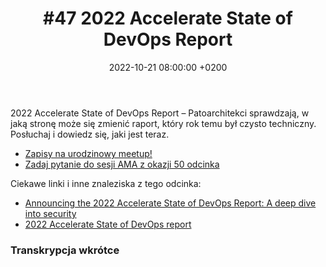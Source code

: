 ﻿---
layout: post
title: '#47 2022 Accelerate State of DevOps Report'
date: 2022-10-21 08:00:00 +0200
description: 
img: "47"
tags: 
spreaker: 51636681
---
2022 Accelerate State of DevOps Report – Patoarchitekci sprawdzają, w jaką stronę może się zmienić raport, który rok temu był czysto techniczny. Posłuchaj i dowiedz się, jaki jest teraz.

* [Zapisy na urodzinowy meetup!](https://pato50.konfeo.com/pl/groups)
* [Zadaj pytanie do sesji AMA z okazji 50 odcinka](https://pato50.konfeo.com/pl/groups)

Ciekawe linki i inne znaleziska z tego odcinka:
* [Announcing the 2022 Accelerate State of DevOps Report: A deep dive into security](https://cloud.google.com/blog/products/devops-sre/dora-2022-accelerate-state-of-devops-report-now-out)
* [2022 Accelerate State of DevOps report](https://services.google.com/fh/files/misc/2022_state_of_devops_report.pdf)

### Transkrypcja wkrótce
